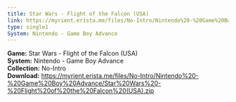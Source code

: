 ```yaml
---
title: Star Wars - Flight of the Falcon (USA)
link: https://myrient.erista.me/files/No-Intro/Nintendo%20-%20Game%20Boy%20Advance/Star%20Wars%20-%20Flight%20of%20the%20Falcon%20(USA).zip
type: single1
System: Nintendo - Game Boy Advance
---
```

<b>Game:</b> Star Wars - Flight of the Falcon (USA)<br>
<b>System:</b> Nintendo - Game Boy Advance<br>
<b>Collection:</b> No-Intro<br>
<b>Download:</b> https://myrient.erista.me/files/No-Intro/Nintendo%20-%20Game%20Boy%20Advance/Star%20Wars%20-%20Flight%20of%20the%20Falcon%20(USA).zip